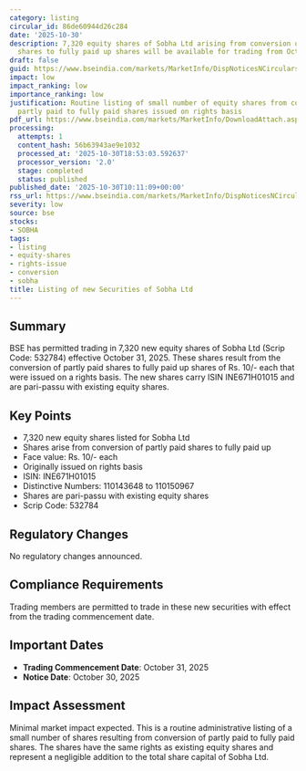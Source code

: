 ```yaml
---
category: listing
circular_id: 86de60944d26c284
date: '2025-10-30'
description: 7,320 equity shares of Sobha Ltd arising from conversion of partly paid
  shares to fully paid up shares will be available for trading from October 31, 2025.
draft: false
guid: https://www.bseindia.com/markets/MarketInfo/DispNoticesNCirculars.aspx?Noticeid={21501E94-E90D-4B57-8903-0318841E5CE5}&noticeno=20251030-13&dt=10/30/2025&icount=13&totcount=63&flag=0
impact: low
impact_ranking: low
importance_ranking: low
justification: Routine listing of small number of equity shares from conversion of
  partly paid to fully paid shares issued on rights basis
pdf_url: https://www.bseindia.com/markets/MarketInfo/DownloadAttach.aspx?id=20251030-13&attachedId=
processing:
  attempts: 1
  content_hash: 56b63943ae9e1032
  processed_at: '2025-10-30T18:53:03.592637'
  processor_version: '2.0'
  stage: completed
  status: published
published_date: '2025-10-30T10:11:09+00:00'
rss_url: https://www.bseindia.com/markets/MarketInfo/DispNoticesNCirculars.aspx?Noticeid={21501E94-E90D-4B57-8903-0318841E5CE5}&noticeno=20251030-13&dt=10/30/2025&icount=13&totcount=63&flag=0
severity: low
source: bse
stocks:
- SOBHA
tags:
- listing
- equity-shares
- rights-issue
- conversion
- sobha
title: Listing of new Securities of Sobha Ltd
---
```


## Summary

BSE has permitted trading in 7,320 new equity shares of Sobha Ltd (Scrip Code: 532784) effective October 31, 2025. These shares result from the conversion of partly paid shares to fully paid up shares of Rs. 10/- each that were issued on a rights basis. The new shares carry ISIN INE671H01015 and are pari-passu with existing equity shares.

## Key Points

- 7,320 new equity shares listed for Sobha Ltd
- Shares arise from conversion of partly paid shares to fully paid up
- Face value: Rs. 10/- each
- Originally issued on rights basis
- ISIN: INE671H01015
- Distinctive Numbers: 110143648 to 110150967
- Shares are pari-passu with existing equity shares
- Scrip Code: 532784

## Regulatory Changes

No regulatory changes announced.

## Compliance Requirements

Trading members are permitted to trade in these new securities with effect from the trading commencement date.

## Important Dates

- **Trading Commencement Date**: October 31, 2025
- **Notice Date**: October 30, 2025

## Impact Assessment

Minimal market impact expected. This is a routine administrative listing of a small number of shares resulting from conversion of partly paid to fully paid shares. The shares have the same rights as existing equity shares and represent a negligible addition to the total share capital of Sobha Ltd.
